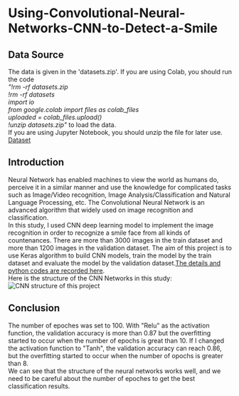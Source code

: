 # Using-Convolutional-Neural-Networks-CNN-to-Detect-a-Smile

## Data Source
The data is given in the 'datasets.zip'. If you are using Colab, you should run the code  
*"!rm -rf datasets.zip*  
*!rm -rf datasets*   
*import io*      
*from google.colab import files as colab_files*    
*uploaded = colab_files.upload()*    
*!unzip datasets.zip"*  to load the data.        
If you are using Jupyter Notebook, you should unzip the file for later use. [Dataset](https://github.com/sarahzhao21/Using-Convolutional-Neural-Networks-CNN-to-Detect-a-Smile/blob/e217e29e2ca488d39aff6a2ebd72d59abe9b32f6/datasets.zip)

## Introduction
Neural Network has enabled machines to view the world as humans do, perceive it in a similar manner and use the knowledge for complicated tasks such as Image/Video recognition, Image Analysis/Classification and Natural Language Processing, etc. The Convolutional Neural Network is an advanced algorithm that widely used on image recognition and classification.   
In this study, I used CNN deep learning model to implement the image recognition in order to recognize a smile face from all kinds of countenances. There are more than 3000 images in the train dataset and more than 1200 images in the validation dataset. The aim of this project is to use Keras algorithm to build CNN models, train the model by the train dataset and evaluate the model by the validation dataset.[The details and python codes are recorded here](https://github.com/sarahzhao21/Using-Convolutional-Neural-Networks-CNN-to-Detect-a-Smile/blob/e217e29e2ca488d39aff6a2ebd72d59abe9b32f6/Detect%20a%20smile%20in%20a%20image%20by%20CNN.ipynb).     
Here is the structure of the CNN Networks in this study:   
![CNN structure of this project](https://github.com/sarahzhao21/Using-Convolutional-Neural-Networks-CNN-to-Detect-a-Smile/blob/963f2c0392bde663ba3c097eef7d9c1eea373afd/CNN%20Structure%20Catoon.png)

## Conclusion
The number of epoches was set to 100. With "Relu" as the activation function, the validation accuracy is more than 0.87 but the overfitting started to occur when the number of epochs is great than 10. If I changed the activation function to "Tanh", the validation accuracy can reach 0.86, but the overfitting started to occur when the number of opochs is greater than 8.   
We can see that the structure of the neural networks works well, and we need to be careful about the number of epoches to get the best classification results.


